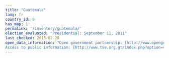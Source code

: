 ```yaml
---
title: "Guatemala"
lang: fr
country_id: 9
has_map: 1
permalink: '/inventory/guatemala/'
election_evaluated: "Presidential: September 11, 2011"
last_checked: 2015-02-28
open_data_information: "Open government partnership: [http://www.opengovpartnership.org/country/guatemala](http://www.opengovpartnership.org/country/guatemala)  
Access to public information: [http://www.tse.org.gt/index.php?option=com\_wrapper&view=wrapper&Itemid=140](http://www.tse.org.gt/index.php?option=com_wrapper&view=wrapper&Itemid=140)"
---
```

